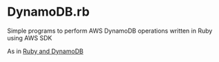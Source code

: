 # DynamoDB.rb

Simple programs to perform AWS DynamoDB operations written in Ruby using AWS SDK

As in [Ruby and DynamoDB](http://docs.aws.amazon.com/amazondynamodb/latest/gettingstartedguide/GettingStarted.Ruby.html)

